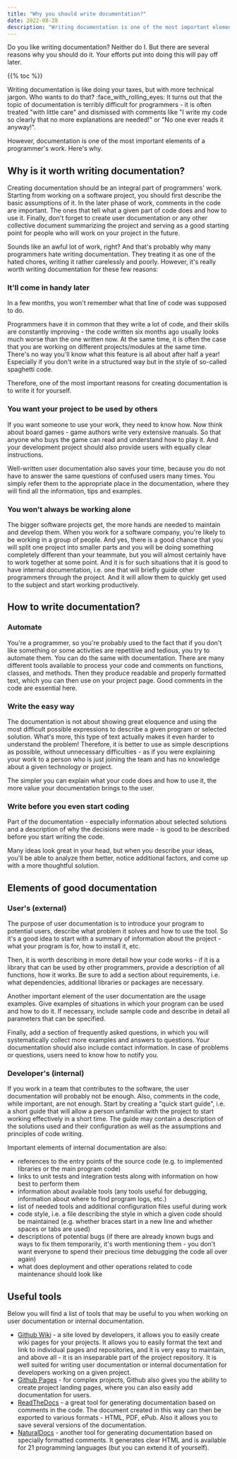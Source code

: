 ```yaml
---
title: "Why you should write documentation?"
date: 2022-08-28
description: "Writing documentation is one of the most important elements of a programmer's work. There are several reasons why you should do it."
---
```


Do you like writing documentation? Neither do I. But there are several reasons why you should do it. Your efforts put into doing this will pay off later.

{{% toc %}}

Writing documentation is like doing your taxes, but with more technical jargon. Who wants to do that? :face_with_rolling_eyes: It turns out that the topic of documentation is terribly difficult for programmers - it is often treated "with little care" and dismissed with comments like "I write my code so clearly that no more explanations are needed!" or "No one ever reads it anyway!". 

However, documentation is one of the most important elements of a programmer's work. Here's why.

## Why is it worth writing documentation?

Creating documentation should be an integral part of programmers' work. Starting from working on a software project, you should first describe the basic assumptions of it. In the later phase of work, comments in the code are important. The ones that tell what a given part of code does and how to use it. Finally, don't forget to create user documentation or any other collective document summarizing the project and serving as a good starting point for people who will work on your project in the future.

Sounds like an awful lot of work, right? And that's probably why many programmers hate writing documentation. They treating it as one of the hated chores, writing it rather carelessly and poorly. However, it's really worth writing documentation for these few reasons:

### It'll come in handy later

In a few months, you won't remember what that line of code was supposed to do.

Programmers have it in common that they write a lot of code, and their skills are constantly improving - the code written six months ago usually looks much worse than the one written now. At the same time, it is often the case that you are working on different projects/modules at the same time. There's no way you'll know what this feature is all about after half a year! Especially if you don't write in a structured way but in the style of so-called spaghetti code.

Therefore, one of the most important reasons for creating documentation is to write it for yourself.

### You want your project to be used by others

If you want someone to use your work, they need to know how. Now think about board games - game authors write very extensive manuals. So that anyone who buys the game can read and understand how to play it. And your development project should also provide users with equally clear instructions.

Well-written user documentation also saves your time, because you do not have to answer the same questions of confused users many times. You simply refer them to the appropriate place in the documentation, where they will find all the information, tips and examples.

### You won't always be working alone

The bigger software projects get, the more hands are needed to maintain and develop them. When you work for a software company, you're likely to be working in a group of people. And yes, there is a good chance that you will split one project into smaller parts and you will be doing something completely different than your teammate, but you will almost certainly have to work together at some point. And it is for such situations that it is good to have internal documentation, i.e. one that will briefly guide other programmers through the project. And it will allow them to quickly get used to the subject and start working productively.

## How to write documentation?

### Automate

You're a programmer, so you're probably used to the fact that if you don't like something or some activities are repetitive and tedious, you try to automate them. You can do the same with documentation. There are many different tools available to process your code and comments on functions, classes, and methods. Then they produce readable and properly formatted text, which you can then use on your project page. Good comments in the code are essential here.

### Write the easy way

The documentation is not about showing great eloquence and using the most difficult possible expressions to describe a given program or selected solution. What's more, this type of text actually makes it even harder to understand the problem! Therefore, it is better to use as simple descriptions as possible, without unnecessary difficulties - as if you were explaining your work to a person who is just joining the team and has no knowledge about a given technology or project.

The simpler you can explain what your code does and how to use it, the more value your documentation brings to the user.

### Write before you even start coding

Part of the documentation - especially information about selected solutions and a description of why the decisions were made - is good to be described before you start writing the code.

Many ideas look great in your head, but when you describe your ideas, you'll be able to analyze them better, notice additional factors, and come up with a more thoughtful solution.

## Elements of good documentation

### User's (external)

The purpose of user documentation is to introduce your program to potential users, describe what problem it solves and how to use the tool. So it's a good idea to start with a summary of information about the project - what your program is for, how to install it, etc.

Then, it is worth describing in more detail how your code works - if it is a library that can be used by other programmers, provide a description of all functions, how it works. Be sure to add a section about requirements, i.e. what dependencies, additional libraries or packages are necessary.

Another important element of the user documentation are the usage examples. Give examples of situations in which your program can be used and how to do it. If necessary, include sample code and describe in detail all parameters that can be specified.

Finally, add a section of frequently asked questions, in which you will systematically collect more examples and answers to questions. Your documentation should also include contact information. In case of problems or questions, users need to know how to notify you.

### Developer's (internal)

If you work in a team that contributes to the software, the user documentation will probably not be enough. Also, comments in the code, while important, are not enough. Start by creating a "quick start guide", i.e. a short guide that will allow a person unfamiliar with the project to start working effectively in a short time. The guide may contain a description of the solutions used and their configuration as well as the assumptions and principles of code writing.

Important elements of internal documentation are also:
- references to the entry points of the source code (e.g. to implemented libraries or the main program code)
- links to unit tests and integration tests along with information on how best to perform them
- information about available tools (any tools useful for debugging, information about where to find program logs, etc.)
- list of needed tools and additional configuration files useful during work
- code style, i.e. a file describing the style in which a given code should be maintained (e.g. whether braces start in a new line and whether spaces or tabs are used)
- descriptions of potential bugs (if there are already known bugs and ways to fix them temporarily, it's worth mentioning them - you don't want everyone to spend their precious time debugging the code all over again)
- what does deployment and other operations related to code maintenance should look like

## Useful tools

Below you will find a list of tools that may be useful to you when working on user documentation or internal documentation.

- [Github Wiki](https://guides.github.com/features/wikis/) - a site loved by developers, it allows you to easily create wiki pages for your projects. It allows you to easily format the text and link to individual pages and repositories, and it is very easy to maintain, and above all - it is an inseparable part of the project repository. It is well suited for writing user documentation or internal documentation for developers working on a given project.
- [Github Pages](https://pages.github.com/) - for complex projects, Github also gives you the ability to create project landing pages, where you can also easily add documentation for users.
- [ReadTheDocs](https://readthedocs.org/) - a great tool for generating documentation based on comments in the code. The document created in this way can then be exported to various formats - HTML, PDF, ePub. Also it allows you to save several versions of the documentation.
- [NaturalDocs](https://www.naturaldocs.org/) - another tool for generating documentation based on specially formatted comments. It generates clear HTML and is available for 21 programming languages (but you can extend it of yourself).



